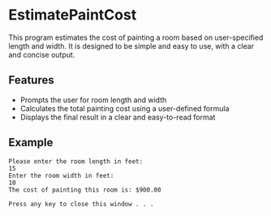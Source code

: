# EstimatePaintCost

This program estimates the cost of painting a room based on user-specified length and width. It is designed to be simple and easy to use, with a clear and concise output.

## Features

- Prompts the user for room length and width
- Calculates the total painting cost using a user-defined formula
- Displays the final result in a clear and easy-to-read format

## Example

```
Please enter the room length in feet:
15
Enter the room width in feet:
10
The cost of painting this room is: $900.00

Press any key to close this window . . .
```
